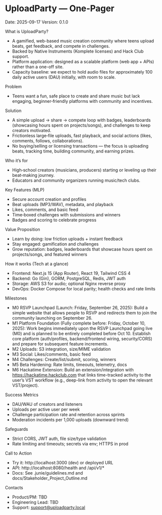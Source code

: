 # UploadParty — One‑Pager

Date: 2025-09-17
Version: 0.1.0

What is UploadParty?
- A gamified, web-based music creation community where teens upload beats, get feedback, and compete in challenges.
- Backed by Native Instruments (Komplete licenses) and Hack Club support.
- Platform application: designed as a scalable platform (web app + APIs) rather than a one-off site.
- Capacity baseline: we expect to hold audio files for approximately 100 daily active users (DAU) initially, with room to scale.

Problem
- Teens want a fun, safe place to create and share music but lack engaging, beginner‑friendly platforms with community and incentives.

Solution
- A simple upload → share → compete loop with badges, leaderboards (showcasing hours spent on projects/songs), and challenges to keep creators motivated.
- Frictionless large‑file uploads, fast playback, and social actions (likes, comments, follows, collaborations).
- No buying/selling or licensing transactions — the focus is uploading beats, tracking time, building community, and earning prizes.

Who it’s for
- High‑school creators (musicians, producers) starting or leveling up their beat‑making journey.
- Educators and community organizers running music/tech clubs.

Key Features (MLP)
- Secure account creation and profiles
- Beat uploads (MP3/WAV), metadata, and playback
- Likes, comments, and basic feed
- Time‑boxed challenges with submissions and winners
- Badges and scoring to celebrate progress

Value Proposition
- Learn by doing: low friction uploads + instant feedback
- Stay engaged: gamification and challenges
- Grow reputation: badges, leaderboards that showcase hours spent on projects/songs, and featured winners

How it works (Tech at a glance)
- Frontend: Next.js 15 (App Router), React 19, Tailwind CSS 4
- Backend: Go (Gin), GORM, PostgreSQL, Redis, JWT auth
- Storage: AWS S3 for audio; optional Nginx reverse proxy
- DevOps: Docker Compose for local parity; health checks and rate limits

Milestones
- M0 RSVP Launchpad (Launch: Friday, September 26, 2025): Build a simple website that allows people to RSVP and redirects them to join the community launching on September 26.
- M1 Platform Foundation (Fully complete before: Friday, October 10, 2025): Work begins immediately upon the RSVP Launchpad going live (M0) and is planned to be entirely completed before Oct 10. Establish core platform (auth/profiles, backend/frontend wiring, security/CORS) and prepare for subsequent feature increments.
- M2 Uploads: S3 integration, size/MIME validation
- M3 Social: Likes/comments, basic feed
- M4 Challenges: Create/list/submit, scoring, winners
- M5 Beta Hardening: Rate limits, timeouts, telemetry, docs
- M6 Hackatime Extension: Build an extension/integration with https://hackatime.hackclub.com that links time-tracked activity to the user’s VST workflow (e.g., deep-link from activity to open the relevant VST/project).

Success Metrics
- DAU/WAU of creators and listeners
- Uploads per active user per week
- Challenge participation rate and retention across sprints
- Moderation incidents per 1,000 uploads (downward trend)

Safeguards
- Strict CORS, JWT auth, file size/type validation
- Rate limiting and timeouts; secrets via env; HTTPS in prod

Call to Action
- Try it: http://localhost:3000 (dev) or deployed URL
- API: http://localhost:8080/health and /api/v1/*
- Docs: See .junie/guidelines.md and docs/Stakeholder_Project_Outline.md

Contacts
- Product/PM: TBD
- Engineering Lead: TBD
- Support: support@uploadparty.local
